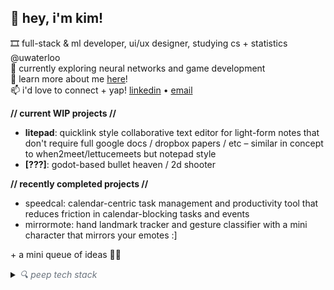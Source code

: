 ## 💫 hey, i'm kim!

🎞️ full-stack & ml developer, ui/ux designer, studying cs + statistics @uwaterloo <br/>
🌱 currently exploring neural networks and game development <br/>
🔗 learn more about me [here](https://kimguo.xyz/)! <br/>
📫 i'd love to connect + yap! [linkedin](https://www.linkedin.com/in/kbrqin/) • [email](mailto:kim.guo@uwaterloo.ca)

**// current WIP projects //**
* **litepad**: quicklink style collaborative text editor for light-form notes that don't require full google docs / dropbox papers / etc – similar in concept to when2meet/lettucemeets but notepad style
* **[???]**: godot-based bullet heaven / 2d shooter

**// recently completed projects //**
* speedcal: calendar-centric task management and productivity tool that reduces friction in calendar-blocking tasks and events
* mirrormote: hand landmark tracker and gesture classifier with a mini character that mirrors your emotes :\]

\+ a mini queue of ideas 🙆‍♀️

<details>
  <summary><i style="color: #6a737d;">🔍 peep tech stack</i></summary>

  * **languages //** python, c++, c, c#, java, kotlin, r, html, css, js/ts, php, sql (postgres), swift, bash, gdscript

  * **libraries/frameworks //** next.js, react, angular, vue, flask, pytorch, tensorflow, sklearn, node.js, supabase, mongodb

  * **development tools //** docker, git, postman, unity, godot, npm

  * **design tools //** figma, blender, adobe illustrator, adobe photoshop
  
</details>
